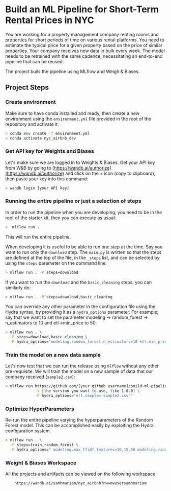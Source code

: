 # Build an ML Pipeline for Short-Term Rental Prices in NYC
You are working for a property management company renting rooms and properties for short periods of time on various rental platforms. You need to estimate the typical price for a given property based on the price of similar properties. Your company receives new data in bulk every week. The model needs to be retrained with the same cadence, necessitating an end-to-end pipeline that can be reused.

The project buils the pipeline using MLflow and Weigh & Biases.

## Project Steps

### Create environment
Make sure to have conda installed and ready, then create a new environment using the ``environment.yml``
file provided in the root of the repository and activate it:

```bash
> conda env create -f environment.yml
> conda activate nyc_airbnb_dev
```

### Get API key for Weights and Biases
Let's make sure we are logged in to Weights & Biases. Get your API key from W&B by going to 
[https://wandb.ai/authorize](https://wandb.ai/authorize) and click on the + icon (copy to clipboard), then paste your key into this command:

```bash
> wandb login [your API key]
```

### Running the entire pipeline or just a selection of steps
In order to run the pipeline when you are developing, you need to be in the root of the starter kit, then you can execute as usual:

```bash
>  mlflow run .
```
This will run the entire pipeline.

When developing it is useful to be able to run one step at the time. Say you want to run only
the ``download`` step. The `main.py` is written so that the steps are defined at the top of the file, in the 
``_steps`` list, and can be selected by using the `steps` parameter on the command line:

```bash
> mlflow run . -P steps=download
```
If you want to run the ``download`` and the ``basic_cleaning`` steps, you can similarly do:
```bash
> mlflow run . -P steps=download,basic_cleaning
```

You can override any other parameter in the configuration file using the Hydra syntax, by
providing it as a ``hydra_options`` parameter. For example, say that we want to set the parameter
modeling -> random_forest -> n_estimators to 10 and etl->min_price to 50:

```bash
> mlflow run . \
  -P steps=download,basic_cleaning \
  -P hydra_options="modeling.random_forest.n_estimators=10 etl.min_price=50"
```

### Train the model on a new data sample

Let's now test that we can run the release using ``mlflow`` without any other pre-requisite. We will train the model on a new sample of data that our company received (``sample2.csv``):

```bash
> mlflow run https://github.com/[your github username]/build-ml-pipeline-for-short-term-rental-prices.git \
             -v [the version you want to use, like 1.0.0] \
             -P hydra_options="etl.sample='sample2.csv'"
```

### Optimize HyperParameters

Re-run the entire pipeline varying the hyperparameters of the Random Forest model. This can be
accomplished easily by exploiting the Hydra configuration system. 

```bash
> mlflow run . \
  -P steps=train_random_forest \
  -P hydra_options=" modeling.max_tfidf_features=10,15,30 modeling.random_forest.max_features=0.1,0.33,0.5,0.75,1.0 -m"
```

### Weight & Biases Workspace

All the projects and artifacts can be viewed on the following workspace

```
    https://wandb.ai/samhmariam/nyc_airbnb?nw=nwusersamhmariam
```


